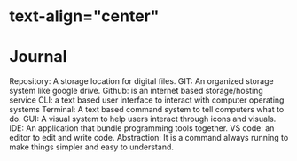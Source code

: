 <h1>text-align="center"</Journal></h1>

# Journal
Repository: A storage location for digital files.
GIT: An organized storage system like google drive.
Github: is an internet based storage/hosting service
CLI: a text based user interface to interact with computer operating systems
Terminal: A text based command system to tell computers what to do.
GUI: A visual system to help users interact through icons and visuals.
IDE: An application that bundle programming tools together. 
VS code: an editor to edit and write code.
Abstraction: It is a command always running to make things simpler and easy to understand.
